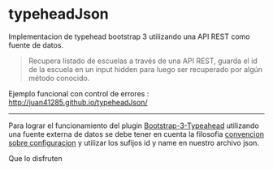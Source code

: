 # typeheadJson
Implementacion de typehead bootstrap 3 utilizando una API REST como fuente de datos. 

> Recupera listado de escuelas a través de una API REST, guarda el id de la escuela en un input hidden para luego ser recuperado por algún método conocido.


Ejemplo funcional con control de errores : http://juan41285.github.io/typeheadJson/

_______________________________________________________________________________________________________
Para lograr el funcionamiento del plugin [Bootstrap-3-Typeahead](https://github.com/bassjobsen/Bootstrap-3-Typeahead) utilizando una fuente externa de datos se debe tener en cuenta la filosofia [convencion sobre configuracion](https://es.wikipedia.org/wiki/Convenci%C3%B3n_sobre_Configuraci%C3%B3n) y utilizar los sufijos id y name en nuestro archivo json.

Que lo disfruten

